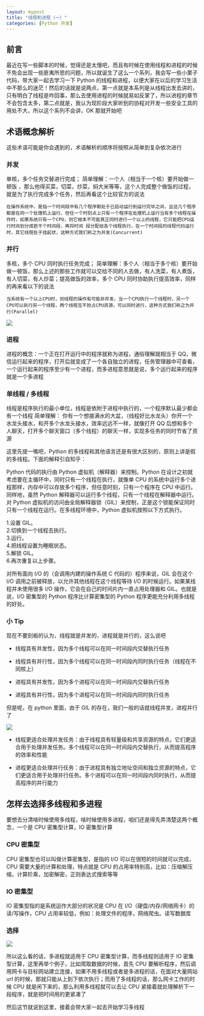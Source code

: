 ```yaml
---
layout: mypost
title: "线程和进程（一）"
categories: [Python 开发]
---
```


## 前言

最近在写一些脚本的时候，觉得还是太慢吧，而且有时候在使用线程和进程的时候不免会出现一些匪夷所思的问题，所以就诞生了这么一个系列，我会写一些小栗子代码，带大家一起去学习一下 Python 的线程和进程，以便大家在以后的学习生活中不那么的迷茫！然后的话就是说两点，第一点就是本系列是从线程出发去讲的，只有明白了线程是咋回事，那么去使用进程的时候就易如反掌了，所以进程的章节不会包含太多，第二点就是，我认为现阶段大家听到的协程对开发一些安全工具的用处不大，所以这个系列不会讲，OK 那就开始吧

## 术语概念解析

这些术语可能是你会遇到的，术语解析的顺序将按照从简单到复杂依次进行

### 并发

单核，多个任务交替进行完成； 简单理解：一个人（相当于一个核）要开始做一顿饭 ，那么他得买菜，切菜，炒菜，焖大米等等，这个人完成整个做饭的过程，就是为了执行完成多个任务，然后再看这个比较官方的说法

```
在操作系统中，是指一个时间段中有几个程序都处于已启动运行到运行完毕之间，且这几个程序都是在同一个处理机上运行，但任一个时刻点上只有一个程序在处理机上运行当有多个线程在操作时，如果系统只有一个CPU，则它根本不可能真正同时进行一个以上的线程，它只能把CPU运行时间划分成若干个时间段，再将时间 段分配给各个线程执行，在一个时间段的线程代码运行时，其它线程处于挂起状，这种方式我们称之为并发(Concurrent)
```

### 并行

多核，多个 CPU 同时执行任务完成； 简单理解：多个人（相当于多个核）要开始做一顿饭，那么上述的那些工作就可以交给不同的人去做，有人洗菜，有人煮饭，有人切菜，有人炒菜；提高做饭的效率，多个 CPU 同时协助执行提高效率，同样的再来看以下的说法

```
当系统有一个以上CPU时，则线程的操作有可能非并发，当一个CPU执行一个线程时，另一个CPU可以执行另一个线程，两个线程互不抢占CPU资源，可以同时进行，这种方式我们称之为并行(Parallel)
```

![](image-20240126165150529-1024x851.png)

### 进程

进程的概念：一个正在打开运行中的程序就称为进程，通俗理解就相当于 QQ，微信运行起来的程序，打开后就变成了一个各自独立的进程，任务管理器中可查看，一个运行起来的程序至少有一个进程，而多进程意思就是说，多个运行起来的程序就是一个多进程

### 单线程 / 多线程

线程是程序执行的最小单位，线程是依附于进程中执行的，一个程序默认最少都会有一个线程 简单理解： 你有一个想接满水的大盆，（线程好比水龙头）你开一个水龙头接水，和开多个水龙头接水，效率远远不一样，就像打开 QQ 后想和多个人聊天，打开多个聊天窗口（多个线程）的聊天一样，实现多任务的同时节省了资源

这里先提一嘴吧，Python 的多线程和其他语言还是有很大区别的，原则上讲是假的多线程。下面的解释引自知乎：

Python 代码的执行由 Python 虚拟机（解释器）来控制。Python 在设计之初就考虑要在主循环中，同时只有一个线程在执行，就像单 CPU 的系统中运行多个进程那样，内存中可以存放多个程序，但任意时刻，只有一个程序在 CPU 中运行。同样地，虽然 Python 解释器可以运行多个线程，只有一个线程在解释器中运行。对 Python 虚拟机的访问由全局解释器锁（GIL）来控制，正是这个锁能保证同时只有一个线程在运行。在多线程环境中，Python 虚拟机按照以下方式执行。

1.设置 GIL。  
2.切换到一个线程去执行。  
3.运行。  
4.把线程设置为睡眠状态。  
5.解锁 GIL。  
6.再次重复以上步骤。

对所有面向 I/O 的（会调用内建的操作系统 C 代码的）程序来说，GIL 会在这个 I/O 调用之前被释放，以允许其他线程在这个线程等待 I/O 的时候运行。如果某线程并未使用很多 I/O 操作，它会在自己的时间片内一直占用处理器和 GIL。也就是说，I/O 密集型的 Python 程序比计算密集型的 Python 程序更能充分利用多线程的好处。

### 小 Tip

现在不要刻板的认为，线程就是并发的，进程就是并行的，这么说吧

- 线程具有并发性，因为多个线程可以在同一时间段内交替执行任务

- 线程具有并行性，因为多个线程可以在同一时间段内同时执行任务（线程在不同核上）

- 进程具有并发性，因为多个进程可以在同一时间段内交替执行任务

- 进程具有并行性，因为多个进程可以在同一时间段内同时执行任务

但是呢，在 python 里面，由于 GIL 的存在，我们一般的话就线程并发，进程并行了

![](image-20240126171238971-1024x562.png)

- 线程更适合处理并发任务：由于线程具有轻量级和共享资源的特点，它们更适合用于处理并发任务。多个线程可以在同一时间段内交替执行，从而提高程序的效率和性能

- 进程更适合处理并行任务：由于进程具有独立地址空间和独立资源的特点，它们更适合用于处理并行任务。多个进程可以在同一时间段内同时执行，从而提高程序的并行能力

## 怎样去选择多线程和多进程

要想去分清啥时候使用多线程，啥时候使用多进程，咱们还是得先弄清楚这两个概念，一个是 CPU 密集型计算，IO 密集型计算

### CPU 密集型

CPU 密集型也可以叫做计算密集型，是指的 I/O 可以在很短的时间就可以完成，CPU 需要大量的计算和处理，特点就是 CPU 的占用率特别高，比如：压缩解压缩，计算阶乘，加密解密，正则表达式搜索等等

### IO 密集型

IO 密集型指的是系统运作大部分的状况是 CPU 在 I/O（硬盘/内存/网络网卡）的读/写操作，CPU 占用率较低，例如：处理文件的程序，网络爬虫。读写数据库

### 选择

![](image-20240126171315251-1024x454.png)

所以这么看的话，多进程就适用于 CPU 密集型计算，而多线程则适用于 IO 密集型计算，这里再举个例子，比如爬取数据的时候，首先 CPU 要解析程序，然后调用网卡与目标网站建立连接，如果不用多线程或者是多进程的话，在面对大量网站 url 的时候，那就只能从上到下依次执行；而用了多线程的话，那么网卡工作的时候 CPU 就是闲下来的，那么利用多线程就可以去让 CPU 紧接着就处理解析下一段程序，就是把时间用的更紧凑了

然后这节就说到这里，接着会带大家一起去开始学习多线程